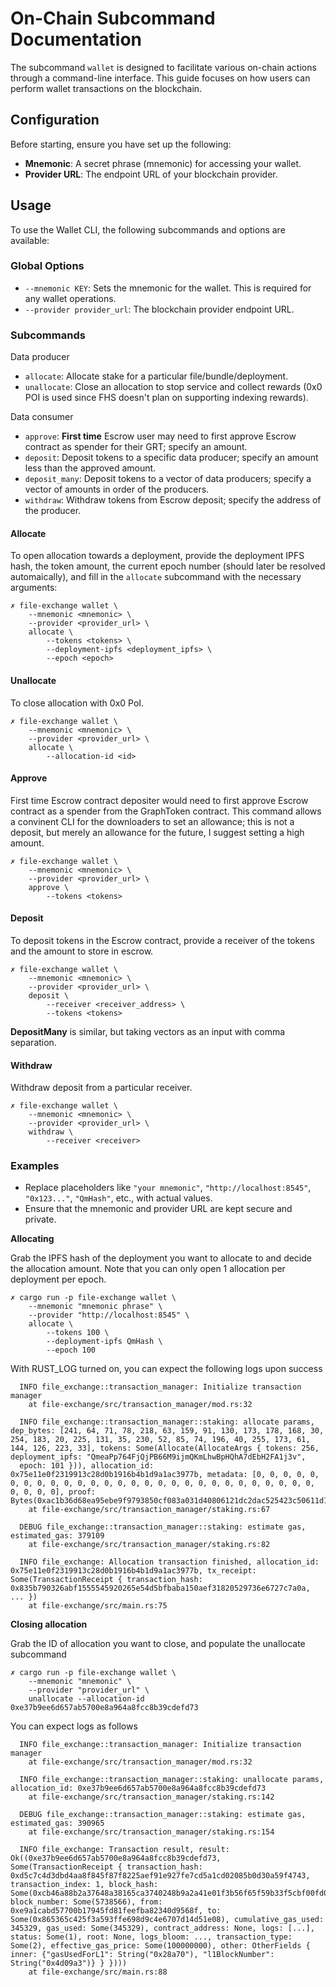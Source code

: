 # On-Chain Subcommand Documentation

The subcommand `wallet` is designed to facilitate various on-chain actions through a command-line interface. This guide focuses on how users can perform wallet transactions on the blockchain.

## Configuration

Before starting, ensure you have set up the following:

- **Mnemonic**: A secret phrase (mnemonic) for accessing your wallet.
- **Provider URL**: The endpoint URL of your blockchain provider.

## Usage

To use the Wallet CLI, the following subcommands and options are available:

### Global Options

- `--mnemonic KEY`: Sets the mnemonic for the wallet. This is required for any wallet operations.
- `--provider provider_url`: The blockchain provider endpoint URL.

### Subcommands

Data producer

- `allocate`: Allocate stake for a particular file/bundle/deployment.
- `unallocate`: Close an allocation to stop service and collect rewards (0x0 POI is used since FHS doesn't plan on supporting indexing rewards).

Data consumer
- `approve`: **First time** Escrow user may need to first approve Escrow contract as spender for their GRT; specify an amount.
- `deposit`: Deposit tokens to a specific data producer; specify an amount less than the approved amount.
- `deposit_many`: Deposit tokens to a vector of data producers; specify a vector of amounts in order of the producers.
- `withdraw`: Withdraw tokens from Escrow deposit; specify the address of the producer.

#### Allocate

To open allocation towards a deployment, provide the deployment IPFS hash, the token amount, the current epoch number (should later be resolved automaically), and fill in the `allocate` subcommand with the necessary arguments:

```shell
✗ file-exchange wallet \
    --mnemonic <mnemonic> \
    --provider <provider_url> \
    allocate \
        --tokens <tokens> \
        --deployment-ipfs <deployment_ipfs> \
        --epoch <epoch>
```

#### Unallocate

To close allocation with 0x0 PoI.

```shell
✗ file-exchange wallet \
    --mnemonic <mnemonic> \
    --provider <provider_url> \
    allocate \
        --allocation-id <id>
```

#### Approve

First time Escrow contract depositer would need to first approve Escrow contract as a spender from the GraphToken contract. This command allows a convinent CLI for the downloaders to set an allowance; this is not a deposit, but merely an allowance for the future, I suggest setting a high amount. 

```shell
✗ file-exchange wallet \
    --mnemonic <mnemonic> \
    --provider <provider_url> \
    approve \
        --tokens <tokens>
```

#### Deposit

To deposit tokens in the Escrow contract, provide a receiver of the tokens and the amount to store in escrow.

```shell
✗ file-exchange wallet \
    --mnemonic <mnemonic> \
    --provider <provider_url> \
    deposit \
        --receiver <receiver_address> \
        --tokens <tokens>
```

**DepositMany** is similar, but taking vectors as an input with comma separation.  

#### Withdraw

Withdraw deposit from a particular receiver.

```shell
✗ file-exchange wallet \
    --mnemonic <mnemonic> \
    --provider <provider_url> \
    withdraw \
        --receiver <receiver>
```

### Examples

- Replace placeholders like `"your mnemonic"`, `"http://localhost:8545"`, `"0x123..."`, `"QmHash"`, etc., with actual values.
- Ensure that the mnemonic and provider URL are kept secure and private.

**Allocating**

Grab the IPFS hash of the deployment you want to allocate to and decide the allocation amount. Note that you can only open 1 allocation per deployment per epoch.

```shell
✗ cargo run -p file-exchange wallet \
    --mnemonic "mnemonic phrase" \
    --provider "http://localhost:8545" \
    allocate \
        --tokens 100 \
        --deployment-ipfs QmHash \
        --epoch 100
```

With RUST_LOG turned on, you can expect the following logs upon success
```
  INFO file_exchange::transaction_manager: Initialize transaction manager
    at file-exchange/src/transaction_manager/mod.rs:32

  INFO file_exchange::transaction_manager::staking: allocate params, dep_bytes: [241, 64, 71, 78, 218, 63, 159, 91, 130, 173, 178, 168, 30, 254, 183, 20, 225, 131, 35, 230, 52, 85, 74, 196, 40, 255, 173, 61, 144, 126, 223, 33], tokens: Some(Allocate(AllocateArgs { tokens: 256, deployment_ipfs: "QmeaPp764FjQjPB66M9ijmQKmLhwBpHQhA7dEbH2FA1j3v", 
  epoch: 101 })), allocation_id: 0x75e11e0f2319913c28d0b1916b4b1d9a1ac3977b, metadata: [0, 0, 0, 0, 0, 0, 0, 0, 0, 0, 0, 0, 0, 0, 0, 0, 0, 0, 0, 0, 0, 0, 0, 0, 0, 0, 0, 0, 0, 0, 0, 0], proof: Bytes(0xac1b36d68ea95ebe9f9793850cf083a031d40806121dc2dac525423c50611d18053f195627f6bffe036b9325b4dfd273959457b5d3f1c1b53095c096182756bb1b)
    at file-exchange/src/transaction_manager/staking.rs:67

  DEBUG file_exchange::transaction_manager::staking: estimate gas, estimated_gas: 379109
    at file-exchange/src/transaction_manager/staking.rs:82

  INFO file_exchange: Allocation transaction finished, allocation_id: 0x75e11e0f2319913c28d0b1916b4b1d9a1ac3977b, tx_receipt: Some(TransactionReceipt { transaction_hash: 0x835b790326abf1555545920265e54d5bfbaba150aef31820529736e6727c7a0a, ... })
    at file-exchange/src/main.rs:75
```

**Closing allocation**

Grab the ID of allocation you want to close, and populate the unallocate subcommand
```
✗ cargo run -p file-exchange wallet \
    --mnemonic "mnemonic" \
    --provider "provider_url" \
    unallocate --allocation-id 0xe37b9ee6d657ab5700e8a964a8fcc8b39cdefd73 
```

You can expect logs as follows
```
  INFO file_exchange::transaction_manager: Initialize transaction manager
    at file-exchange/src/transaction_manager/mod.rs:32

  INFO file_exchange::transaction_manager::staking: unallocate params, allocation_id: 0xe37b9ee6d657ab5700e8a964a8fcc8b39cdefd73
    at file-exchange/src/transaction_manager/staking.rs:142

  DEBUG file_exchange::transaction_manager::staking: estimate gas, estimated_gas: 390965
    at file-exchange/src/transaction_manager/staking.rs:154

  INFO file_exchange: Transaction result, result: Ok((0xe37b9ee6d657ab5700e8a964a8fcc8b39cdefd73, Some(TransactionReceipt { transaction_hash: 0xd5c7c4d3dbd4aa8f845f87f8225aef91e927fe7cd5a1cd02085b0d30a59f4743, transaction_index: 1, block_hash: Some(0xcb46a88b2a37648a38165ca3740248b9a2a41e01f3b56f65f59b33f5cbf00fd0), block_number: Some(5738566), from: 0xe9a1cabd57700b17945fd81feefba82340d9568f, to: Some(0x865365c425f3a593ffe698d9c4e6707d14d51e08), cumulative_gas_used: 345329, gas_used: Some(345329), contract_address: None, logs: [...], status: Some(1), root: None, logs_bloom: ..., transaction_type: Some(2), effective_gas_price: Some(100000000), other: OtherFields { inner: {"gasUsedForL1": String("0x28a70"), "l1BlockNumber": String("0x4d09a3")} } })))
    at file-exchange/src/main.rs:88
```
